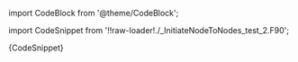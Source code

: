 import CodeBlock from '@theme/CodeBlock';

import CodeSnippet from '!!raw-loader!./_InitiateNodeToNodes_test_2.F90';

<CodeBlock language="fortran">{CodeSnippet}</CodeBlock>

